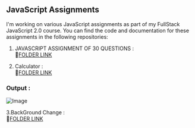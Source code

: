 ## JavaScript Assignments

I'm working on various JavaScript assignments as part of my FullStack JavaScript 2.0 course. You can find the code and documentation for these assignments in the following repositories:

 


1. JAVASCRIPT ASSIGNMENT OF 30 QUESTIONS :<br> 📁[FOLDER LINK](https://github.com/imankitadas/Fullstack-Javascript-Projects-2023/tree/main/JAVASCRIPT%20ASSIGNMENTS/01_QnA)

2. Calculator :<br> 📁[FOLDER LINK](https://github.com/imankitadas/Fullstack-Javascript-Projects-2023/tree/main/JAVASCRIPT%20ASSIGNMENTS/02_Calculator)

### Output : 
![Image](https://github.com/imankitadas/Fullstack-Javascript-Projects-2023/assets/131391850/80f58cb8-fd4a-4480-a446-585514b1aa83)


3.BackGround Change : <br>📁[FOLDER LINK](https://github.com/imankitadas/Fullstack-Javascript-Projects-2023/tree/main/JAVASCRIPT%20ASSIGNMENTS/03_bg-Change)
